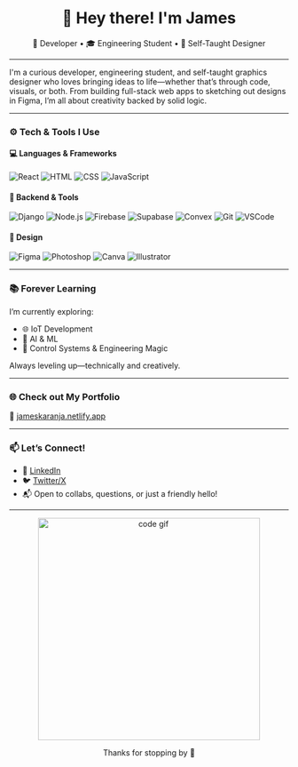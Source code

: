 <h1 align="center">👋 Hey there! I'm James</h1>
<p align="center">
  🚀 Developer • 🎓 Engineering Student • 🎨 Self-Taught Designer
</p>

---

I'm a curious developer, engineering student, and self-taught graphics designer who loves bringing ideas to life—whether that’s through code, visuals, or both. From building full-stack web apps to sketching out designs in Figma, I’m all about creativity backed by solid logic.

---

### ⚙️ Tech & Tools I Use

#### 💻 Languages & Frameworks  
![React](https://img.shields.io/badge/-React-61DAFB?style=for-the-badge&logo=react&logoColor=black)
![HTML](https://img.shields.io/badge/-HTML5-E34F26?style=for-the-badge&logo=html5&logoColor=white)
![CSS](https://img.shields.io/badge/-CSS3-1572B6?style=for-the-badge&logo=css3)
![JavaScript](https://img.shields.io/badge/-JavaScript-F7DF1E?style=for-the-badge&logo=javascript&logoColor=black)

#### 🔧 Backend & Tools  
![Django](https://img.shields.io/badge/-Django-092E20?style=for-the-badge&logo=django&logoColor=white)
![Node.js](https://img.shields.io/badge/-Node.js-339933?style=for-the-badge&logo=nodedotjs&logoColor=white)
![Firebase](https://img.shields.io/badge/-Firebase-FFCA28?style=for-the-badge&logo=firebase&logoColor=black)
![Supabase](https://img.shields.io/badge/-Supabase-3ECF8E?style=for-the-badge&logo=supabase&logoColor=black)
![Convex](https://img.shields.io/badge/-Convex-0F172A?style=for-the-badge)
![Git](https://img.shields.io/badge/-Git-F05032?style=for-the-badge&logo=git&logoColor=white)
![VSCode](https://img.shields.io/badge/-VSCode-007ACC?style=for-the-badge&logo=visualstudiocode&logoColor=white)


#### 🎨 Design  
![Figma](https://img.shields.io/badge/-Figma-F24E1E?style=for-the-badge&logo=figma&logoColor=white)
![Photoshop](https://img.shields.io/badge/-Photoshop-31A8FF?style=for-the-badge&logo=adobephotoshop&logoColor=white)
![Canva](https://img.shields.io/badge/-Canva-00C4CC?style=for-the-badge&logo=canva&logoColor=white)
![Illustrator](https://img.shields.io/badge/-Illustrator-FF9A00?style=for-the-badge&logo=adobeillustrator&logoColor=white)

---

### 📚 Forever Learning
I’m currently exploring:
- 🌐 IoT Development
- 🤖 AI & ML
- 📡 Control Systems & Engineering Magic

Always leveling up—technically and creatively.

---

### 🌐 Check out My Portfolio  
🔗 [jameskaranja.netlify.app](https://jameskaranja.me)

---

### 📫 Let’s Connect!

- 💼 [LinkedIn](https://jameskaranja.netlify.app/www.linkedin.com/in/james-karanja-4m42ing)
- 🐦 [Twitter/X](https://x.com/itsjaymohke)
- 📬 Open to collabs, questions, or just a friendly hello!

---

<p align="center">
  <img src="https://media.giphy.com/media/qgQUggAC3Pfv687qPC/giphy.gif" width="400" alt="code gif"/>
</p>

<p align="center">
  Thanks for stopping by 🙌
</p>
